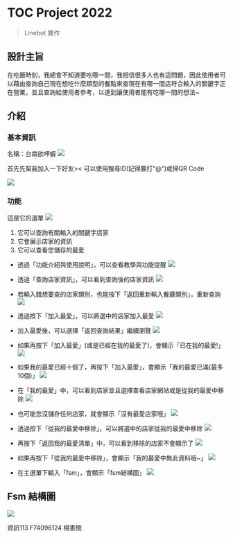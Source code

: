 # TOC Project 2022
> Linebot 實作

## 設計主旨
在吃飯時刻，我總會不知道要吃哪一間，我相信很多人也有這問題，因此使用者可以藉由查詢自己現在想吃什麼類型的餐點來查現在有哪一間店符合輸入的關鍵字正在營業，並且查詢給使用者參考，以達到讓使用者能有吃哪一間的想法~

## 介紹
### 基本資訊
名稱：台南欲呷蝦
![](https://i.imgur.com/DMfQ8UF.png)

首先先幫我加入一下好友><
可以使用搜尋ID(記得要打"@")或掃QR Code

![](https://i.imgur.com/W0PFqUo.png)

### 功能
這是它的選單
![](https://i.imgur.com/slEHiSi.png)

1. 它可以查詢有關輸入的關鍵字店家
2. 它會展示店家的資訊
3. 它可以查看您儲存的最愛

+ 透過「功能介紹與使用說明」，可以查看教學與功能提醒
![](https://i.imgur.com/1IZHOpC.png)

+ 透過「查詢店家資訊」，可以看到查詢後的店家資訊
![](https://i.imgur.com/eA8XMW3.png)

+ 若輸入錯想要查的店家類別，也能按下「返回重新輸入餐廳類別」，重新查詢
![](https://i.imgur.com/G3kxxCa.png)

+ 透過按下「加入最愛」，可以將選中的店家加入最愛
![](https://i.imgur.com/anImosk.png)

+ 加入最愛後，可以選擇「返回查詢結果」繼續瀏覽
![](https://i.imgur.com/xBtwMlH.png)

+ 如果再按下「加入最愛」(或是已經在我的最愛了)，會顯示「已在我的最愛!」
![](https://i.imgur.com/57yAStT.png)

+ 如果我的最愛已經十個了，再按下「加入最愛」，會顯示「我的最愛已滿(最多10個)」
![](https://i.imgur.com/pZOreDN.png)

+ 在「我的最愛」中，可以看到店家並且選擇查看店家網站或是從我的最愛中移除
![](https://i.imgur.com/XEOJ7J0.jpg)

+ 也可能您沒儲存任何店家，就會顯示「沒有最愛店家哦」
![](https://i.imgur.com/jKv5heD.png)

+ 透過按下「從我的最愛中移除」，可以將選中的店家從我的最愛中移除
![](https://i.imgur.com/XEOJ7J0.jpg)

+ 再按下「返回我的最愛清單」中，可以看到移除的店家不會顯示了
![](https://i.imgur.com/WVeYOK9.jpg)

+ 如果再按下「從我的最愛中移除」，會顯示「我的最愛中無此資料哦~」
![](https://i.imgur.com/Dy7F0Gn.jpg)

+ 在主選單下輸入「fsm」，會顯示「fsm結構圖」
![](https://i.imgur.com/x6xviHA.png)

## Fsm 結構圖
![](https://i.imgur.com/6w5d9ih.png)

資訊113 F74096124 楊憲閔
